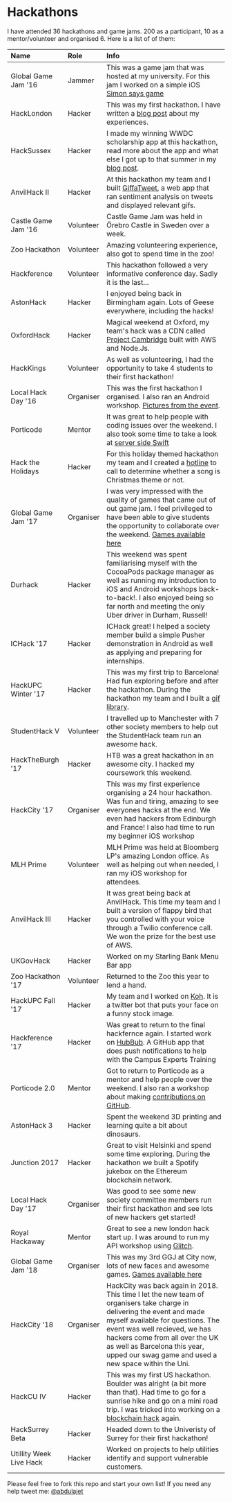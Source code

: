 # Hackathons
I have attended 36 hackathons and game jams. 200 as a participant, 10 as a mentor/volunteer and organised 6. Here is a list of of them:

| Name                | Role       | Info  |
|:------------------- |:---------- |:----- |
| Global Game Jam '16 | Jammer     | This was a game jam that was hosted at my university. For this jam I worked on a simple iOS  [Simon says game](https://github.com/abdulajet/simonsays)  |
| HackLondon          | Hacker     | This was my first hackathon. I have written a [blog post](http://bit.ly/hlabdul) about my experiences. |
| HackSussex          | Hacker     | I made my winning WWDC scholarship app at this hackathon, read more about the app and what else I got up to that summer in my [blog post](http://bit.ly/abdulsummer).  |
| AnvilHack II        | Hacker     | At this hackathon my team and I built [GiffaTweet](https://devpost.com/software/giffatweet), a web app that ran sentiment analysis on tweets and displayed relevant gifs. |
| Castle Game Jam '16 | Volunteer  | Castle Game Jam was held in Örebro Castle in Sweden over a week. |
| Zoo Hackathon       | Volunteer  | Amazing volunteering experience, also got to spend time in the zoo! |
| Hackference         | Volunteer  | This hackathon followed a very informative conference day. Sadly it is the last...     |
| AstonHack           | Hacker     | I enjoyed being back in Birmingham again. Lots of Geese everywhere, including the hacks! |
| OxfordHack          | Hacker     | Magical weekend at Oxford, my team's hack was a CDN called [Project Cambridge](https://devpost.com/software/project-cambridge) built with AWS and Node.Js.|
| HackKings           | Volunteer  | As well as volunteering, I had the opportunity to take 4 students to their first hackathon!|
| Local Hack Day '16  | Organiser  | This was the first hackathon I organised. I also ran an Android workshop. [Pictures from the event](http://bit.ly/citylhd).  |
| Porticode           | Mentor     | It was great to help people with coding issues over the weekend. I also took some time to take a look at [server side Swift](http://vapor.codes/) |
| Hack the Holidays   | Hacker     | For this holiday themed hackathon my team and I created a [hotline](https://devpost.com/software/get-out) to call to determine whether a song is Christmas theme or not.|
| Global Game Jam '17 | Organiser  | I was very impressed with the quality of games that came out of out game jam. I feel privileged to have been able to give students the opportunity to collaborate over the weekend. [Games available here](https://globalgamejam.org/2017/jam-sites/city-university-london/games)|
| Durhack             | Hacker     | This weekend was spent familiarising myself with the CocoaPods package manager as well as running my introduction to iOS and Android workshops back-to-back!. I also enjoyed being so far north and meeting the only Uber driver in Durham, Russell!|
| ICHack '17          | Hacker     | ICHack great! I helped a society member build a simple Pusher demonstration in Android as well as applying and preparing for internships.|
| HackUPC Winter '17  | Hacker     | This was my first trip to Barcelona! Had fun exploring before and after the hackathon. During the hackathon my team and I built a [gif library](https://devpost.com/software/gif-palette). |
| StudentHack V       | Volunteer  | I travelled up to Manchester with 7 other society members to help out the StudentHack team run an awesome hack. |
| HackTheBurgh '17    | Hacker     | HTB was a great hackathon in an awesome city. I hacked my coursework this weekend. |
| HackCity '17        | Organiser  | This was my first experience organising a 24 hour hackathon. Was fun and tiring, amazing to see everyones hacks at the end. We even had hackers from Edinburgh and France! I also had time to run my beginner iOS workshop|
| MLH Prime           | Volunteer  | MLH Prime was held at Bloomberg LP's amazing London office. As well as helping out when needed, I ran my iOS workshop for attendees.|
| AnvilHack III       | Hacker     | It was great being back at AnvilHack. This time my team and I built a version of flappy bird that you controlled with your voice through a Twilio conference call. We won the prize for the best use of AWS. |
| UKGovHack           | Hacker     | Worked on my Starling Bank Menu Bar app |
| Zoo Hackathon '17   | Volunteer  | Returned to the Zoo this year to lend a hand. |
| HackUPC Fall '17    | Hacker     | My team and I worked on [Koh](https://twitter.com/KohAbsorber). It is a twitter bot that puts your face on a funny stock image. |
| Hackference '17     | Hacker     | Was great to return to the final hackfernce again. I started work on [HubBub](https://github.com/abdulajet/hubbub). A GitHub app that does push notifications to help with the Campus Experts Training |
| Porticode 2.0       | Mentor     | Got to return to Porticode as a mentor and help people over the weekend. I also ran a workshop about making [contributions on GitHub](https://github.com/abdulajet/PorticodeGuestbook).  |
| AstonHack 3         | Hacker     | Spent the weekend 3D printing and learning quite a bit about dinosaurs.|
| Junction 2017       | Hacker     | Great to visit Helsinki and spend some time exploring. During the hackathon we built a Spotify jukebox on the Ethereum blockchain network. |
| Local Hack Day '17  | Organiser  | Was good to see some new society committee members run their first hackathon and see lots of new hackers get started! |
| Royal Hackaway      | Mentor     | Great to see a new london hack start up. I was around to run my API workshop using [Glitch](https://twitter-info.glitch.me).  |
| Global Game Jam '18 | Organiser  | This was my 3rd GGJ at City now, lots of new faces and awesome games. [Games available here](https://globalgamejam.org/2018/jam-sites/city-university-london/games)|
| HackCity '18        | Organiser  | HackCity was back again in 2018. This time I let the new team of organisers take charge in delivering the event and made myself available for questions. The event was well recieved, we has hackers come from all over the UK as well as Barcelona this year, upped our swag game and used a new space within the Uni.  |
| HackCU IV           | Hacker     | This was my first US hackathon. Boulder was alright (a bit more than that). Had time to go for a sunrise hike and go on a mini road trip. I was tricked into working on a [blockchain hack](https://devpost.com/software/yaba) again.    |
| HackSurrey Beta     | Hacker     | Headed down to the Univeristy of Surrey for their first hackathon! |
| Utillity Week Live Hack | Hacker     | Worked on projects to help utilities identify and support vulnerable customers. |


Please feel free to fork this repo and start your own list! If you need any help tweet me: [@abdulajet](http://twitter.com/abdulajet)


